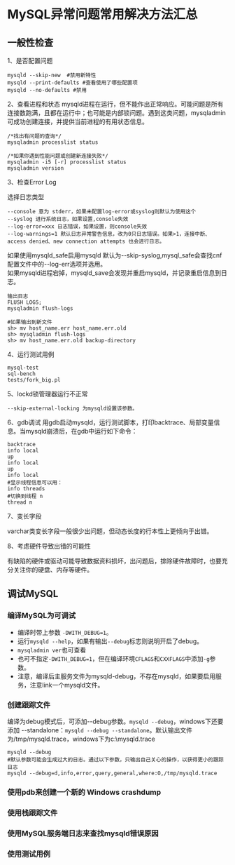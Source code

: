 MySQL异常问题常用解决方法汇总
============================

## 一般性检查

1、是否配置问题

	mysqld --skip-new  #禁用新特性
	mysqld --print-defaults #查看使用了哪些配置项
	mysqld --no-defaults #禁用

2、查看进程和状态
  mysqld进程在运行，但不能作出正常响应。可能问题是所有连接数跑满，且都在运行中；也可能是内部锁问题。遇到这类问题，mysqladmin可成功创建连接，并提供当前进程的有用状态信息。

	/*找出有问题的查询*/
	mysqladmin processlist status
	
	/*如果你遇到性能问题或创建新连接失败*/
	mysqladmin -i5 [-r] processlist status
	mysqladmin version
	
3、检查Error Log

选择日志类型

	--console 意为 stderr，如果未配置log-error或syslog则默认为使用这个
	--syslog 进行系统日志，如果设置,console失效
	--log-error=xxx 日志错误，如果设置，则console失效
	--log-warnings=1 默认日志异常警告信息，改为0只日志错误。如果>1，连接中断、access denied、new connection attempts 也会进行日志。
	
如果使用mysqld_safe启用mysqld 默认为--skip-syslog,mysql_safe会查找cnf配置文件中的--log-err选项并选用。  
如果mysqld进程宕掉，mysqld_save会发现并重启mysqld，并记录重启信息到日志。  
	
	输出日志
	FLUSH LOGS; 
	mysqladmin flush-logs
    
    #如果输出到新文件
    sh> mv host_name.err host_name.err.old
    sh> mysqladmin flush-logs
    sh> mv host_name.err.old backup-directory
    
4、运行测试用例

	mysql-test
	sql-bench
	tests/fork_big.pl

5、lockd锁管理器运行不正常

	--skip-external-locking 为mysqld设置该参数。

6、gdb调试
  用gdb启动mysqld，运行测试脚本，打印backtrace、局部变量信息。当mysqld崩溃后，在gdb中运行如下命令：

	backtrace
	info local
	up
	info local
	up
	info local
	#显示线程信息可以用：
	info threads
	#切换到线程 n
	thread n

7、变长字段

  varchar类变长字段一般很少出问题，但动态长度的行本性上更倾向于出错。

8、考虑硬件导致出错的可能性

   有缺陷的硬件或驱动可能导致数据资料损坏，出问题后，排除硬件故障时，也要充分关注你的硬盘、内存等硬件。
	
## 调试MySQL

### 编译MySQL为可调试

* 编译时带上参数 `-DWITH_DEBUG=1`。  
* 运行`mysqld --help`，如果有输出`--debug`标志则说明开启了debug。
* `mysqladmin ver`也可查看
* 也可不指定`-DWITH_DEBUG=1`，但在编译环境`CFLAGS`和`CXXFLAGS`中添加`-g`参数。
* 注意，编译后主服务文件为mysqld-debug，不存在mysqld，如果要启用服务，注意link一个mysqld文件。


### 创建跟踪文件

编译为debug模式后，可添加--debug参数。`mysqld --debug`，windows下还要添加 --standalone：`mysqld --debug --standalone`。默认输出文件为/tmp/mysqld.trace，windows下为c:\mysqld.trace

	mysqld --debug
	#默认参数可能会生成过大的日志。通过以下参数，只输出自己关心的操作，以获得更小的跟踪日志
	mysqld --debug=d,info,error,query,general,where:O,/tmp/mysqld.trace
	

### 使用pdb来创建一个新的 Windows crashdump

### 使用栈跟踪文件

### 使用MySQL服务端日志来查找mysqld错误原因

### 使用测试用例